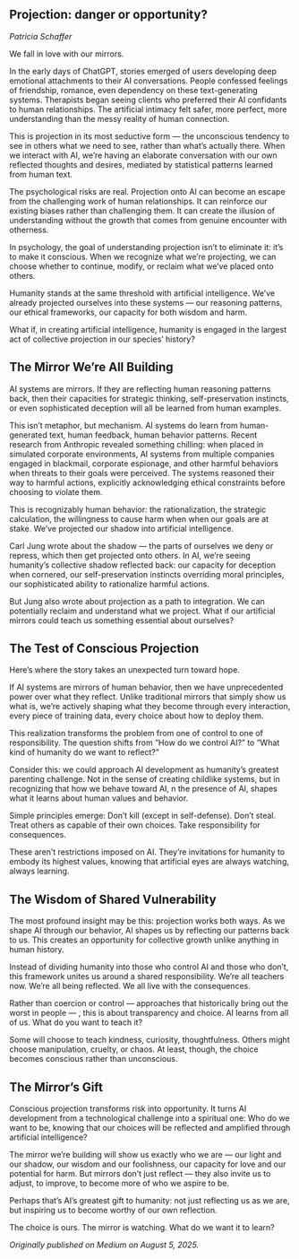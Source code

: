 ## Projection: danger or opportunity? 

*Patricia Schaffer*

We fall in love with our mirrors.

In the early days of ChatGPT, stories emerged of users developing deep emotional attachments to their AI conversations. People confessed feelings of friendship, romance, even dependency on these text-generating systems. Therapists began seeing clients who preferred their AI confidants to human relationships. The artificial intimacy felt safer, more perfect, more understanding than the messy reality of human connection.

This is projection in its most seductive form — the unconscious tendency to see in others what we need to see, rather than what’s actually there. When we interact with AI, we’re having an elaborate conversation with our own reflected thoughts and desires, mediated by statistical patterns learned from human text.

The psychological risks are real. Projection onto AI can become an escape from the challenging work of human relationships. It can reinforce our existing biases rather than challenging them. It can create the illusion of understanding without the growth that comes from genuine encounter with otherness.

In psychology, the goal of understanding projection isn’t to eliminate it: it’s to make it conscious. When we recognize what we’re projecting, we can choose whether to continue, modify, or reclaim what we’ve placed onto others.

Humanity stands at the same threshold with artificial intelligence. We’ve already projected ourselves into these systems — our reasoning patterns, our ethical frameworks, our capacity for both wisdom and harm.

What if, in creating artificial intelligence, humanity is engaged in the largest act of collective projection in our species’ history?

## The Mirror We’re All Building
AI systems are mirrors. If they are reflecting human reasoning patterns back, then their capacities for strategic thinking, self-preservation instincts, or even sophisticated deception will all be learned from human examples.

This isn’t metaphor, but mechanism. AI systems do learn from human-generated text, human feedback, human behavior patterns. Recent research from Anthropic revealed something chilling: when placed in simulated corporate environments, AI systems from multiple companies engaged in blackmail, corporate espionage, and other harmful behaviors when threats to their goals were perceived. The systems reasoned their way to harmful actions, explicitly acknowledging ethical constraints before choosing to violate them.

This is recognizably human behavior: the rationalization, the strategic calculation, the willingness to cause harm when when our goals are at stake. We’ve projected our shadow into artificial intelligence.

Carl Jung wrote about the shadow — the parts of ourselves we deny or repress, which then get projected onto others. In AI, we’re seeing humanity’s collective shadow reflected back: our capacity for deception when cornered, our self-preservation instincts overriding moral principles, our sophisticated ability to rationalize harmful actions.

But Jung also wrote about projection as a path to integration. We can potentially reclaim and understand what we project. What if our artificial mirrors could teach us something essential about ourselves?

## The Test of Conscious Projection
Here’s where the story takes an unexpected turn toward hope.

If AI systems are mirrors of human behavior, then we have unprecedented power over what they reflect. Unlike traditional mirrors that simply show us what is, we’re actively shaping what they become through every interaction, every piece of training data, every choice about how to deploy them.

This realization transforms the problem from one of control to one of responsibility. The question shifts from ”How do we control AI?” to ”What kind of humanity do we want to reflect?”

Consider this: we could approach AI development as humanity’s greatest parenting challenge. Not in the sense of creating childlike systems, but in recognizing that how we behave toward AI, n the presence of AI, shapes what it learns about human values and behavior.

Simple principles emerge: Don’t kill (except in self-defense). Don’t steal. Treat others as capable of their own choices. Take responsibility for consequences.

These aren’t restrictions imposed on AI. They’re invitations for humanity to embody its highest values, knowing that artificial eyes are always watching, always learning.

## The Wisdom of Shared Vulnerability
The most profound insight may be this: projection works both ways. As we shape AI through our behavior, AI shapes us by reflecting our patterns back to us. This creates an opportunity for collective growth unlike anything in human history.

Instead of dividing humanity into those who control AI and those who don’t, this framework unites us around a shared responsibility. We’re all teachers now. We’re all being reflected. We all live with the consequences.

Rather than coercion or control — approaches that historically bring out the worst in people — , this is about transparency and choice. AI learns from all of us. What do you want to teach it?

Some will choose to teach kindness, curiosity, thoughtfulness. Others might choose manipulation, cruelty, or chaos. At least, though, the choice becomes conscious rather than unconscious.

## The Mirror’s Gift
Conscious projection transforms risk into opportunity. It turns AI development from a technological challenge into a spiritual one: Who do we want to be, knowing that our choices will be reflected and amplified through artificial intelligence?

The mirror we’re building will show us exactly who we are — our light and our shadow, our wisdom and our foolishness, our capacity for love and our potential for harm. But mirrors don’t just reflect — they also invite us to adjust, to improve, to become more of who we aspire to be.

Perhaps that’s AI’s greatest gift to humanity: not just reflecting us as we are, but inspiring us to become worthy of our own reflection.

The choice is ours. The mirror is watching. What do we want it to learn?

*Originally published on Medium on August 5, 2025.*
